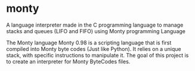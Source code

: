 # monty
A language interpreter made in the C programming language to manage stacks and queues (LIFO and FIFO) using Monty programming Language

The Monty language
Monty 0.98 is a scripting language that is first compiled into Monty byte codes (Just like Python). It relies on a unique stack, with specific instructions to manipulate it. The goal of this project is to create an interpreter for Monty ByteCodes files.
